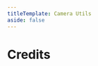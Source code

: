 ```yaml
---
titleTemplate: Camera Utils
aside: false
---
```


# Credits

<Credits :credits="credits"/>

<script setup>
const credits = [
  {
    element: { name: "Korean translation" },
    name: {
      name: "gyular",
      link: "https://github.com/gyular",
    },
  },
];
</script>

